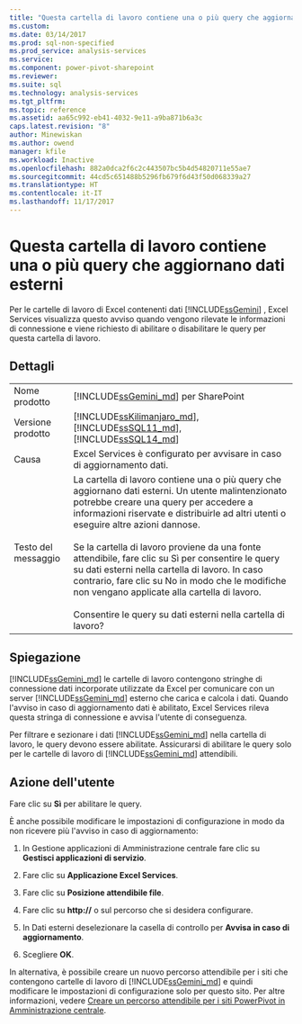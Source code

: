 ```yaml
---
title: "Questa cartella di lavoro contiene una o più query che aggiornano dati esterni | Documenti Microsoft"
ms.custom: 
ms.date: 03/14/2017
ms.prod: sql-non-specified
ms.prod_service: analysis-services
ms.service: 
ms.component: power-pivot-sharepoint
ms.reviewer: 
ms.suite: sql
ms.technology: analysis-services
ms.tgt_pltfrm: 
ms.topic: reference
ms.assetid: aa65c992-eb41-4032-9e11-a9ba871b6a3c
caps.latest.revision: "8"
author: Minewiskan
ms.author: owend
manager: kfile
ms.workload: Inactive
ms.openlocfilehash: 882a0dca2f6c2c443507bc5b4d54820711e55ae7
ms.sourcegitcommit: 44cd5c651488b5296fb679f6d43f50d068339a27
ms.translationtype: HT
ms.contentlocale: it-IT
ms.lasthandoff: 11/17/2017
---
```

# <a name="this-workbook-contains-one-or-more-queries-that-refresh-external-data"></a>Questa cartella di lavoro contiene una o più query che aggiornano dati esterni
  Per le cartelle di lavoro di Excel contenenti dati [!INCLUDE[ssGemini](../../includes/ssgemini-md.md)] , Excel Services visualizza questo avviso quando vengono rilevate le informazioni di connessione e viene richiesto di abilitare o disabilitare le query per questa cartella di lavoro.  
  
## <a name="details"></a>Dettagli  
  
|||  
|-|-|  
|Nome prodotto|[!INCLUDE[ssGemini_md](../../includes/ssgemini-md.md)] per SharePoint|  
|Versione prodotto|[!INCLUDE[ssKilimanjaro_md](../../includes/sskilimanjaro-md.md)], [!INCLUDE[ssSQL11_md](../../includes/sssql11-md.md)], [!INCLUDE[ssSQL14_md](../../includes/sssql14-md.md)]|  
|Causa|Excel Services è configurato per avvisare in caso di aggiornamento dati.|  
|Testo del messaggio|La cartella di lavoro contiene una o più query che aggiornano dati esterni. Un utente malintenzionato potrebbe creare una query per accedere a informazioni riservate e distribuirle ad altri utenti o eseguire altre azioni dannose.<br /><br /> Se la cartella di lavoro proviene da una fonte attendibile, fare clic su Sì per consentire le query su dati esterni nella cartella di lavoro. In caso contrario, fare clic su No in modo che le modifiche non vengano applicate alla cartella di lavoro.<br /><br /> Consentire le query su dati esterni nella cartella di lavoro?|  
  
## <a name="explanation"></a>Spiegazione  
 [!INCLUDE[ssGemini_md](../../includes/ssgemini-md.md)] le cartelle di lavoro contengono stringhe di connessione dati incorporate utilizzate da Excel per comunicare con un server [!INCLUDE[ssGemini_md](../../includes/ssgemini-md.md)] esterno che carica e calcola i dati. Quando l'avviso in caso di aggiornamento dati è abilitato, Excel Services rileva questa stringa di connessione e avvisa l'utente di conseguenza.  
  
 Per filtrare e sezionare i dati [!INCLUDE[ssGemini_md](../../includes/ssgemini-md.md)] nella cartella di lavoro, le query devono essere abilitate. Assicurarsi di abilitare le query solo per le cartelle di lavoro di [!INCLUDE[ssGemini_md](../../includes/ssgemini-md.md)] attendibili.  
  
## <a name="user-action"></a>Azione dell'utente  
 Fare clic su **Sì** per abilitare le query.  
  
 È anche possibile modificare le impostazioni di configurazione in modo da non ricevere più l'avviso in caso di aggiornamento:  
  
1.  In Gestione applicazioni di Amministrazione centrale fare clic su **Gestisci applicazioni di servizio**.  
  
2.  Fare clic su **Applicazione Excel Services**.  
  
3.  Fare clic su **Posizione attendibile file**.  
  
4.  Fare clic su **http://** o sul percorso che si desidera configurare.  
  
5.  In Dati esterni deselezionare la casella di controllo per **Avvisa in caso di aggiornamento**.  
  
6.  Scegliere **OK**.  
  
 In alternativa, è possibile creare un nuovo percorso attendibile per i siti che contengono cartelle di lavoro di [!INCLUDE[ssGemini_md](../../includes/ssgemini-md.md)] e quindi modificare le impostazioni di configurazione solo per questo sito. Per altre informazioni, vedere [Creare un percorso attendibile per i siti PowerPivot in Amministrazione centrale](../../analysis-services/power-pivot-sharepoint/create-a-trusted-location-for-power-pivot-sites-in-central-administration.md).  
  
  
